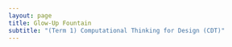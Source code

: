 ```yaml
---
layout: page
title: Glow-Up Fountain
subtitle: "(Term 1) Computational Thinking for Design (CDT)"
---
```

